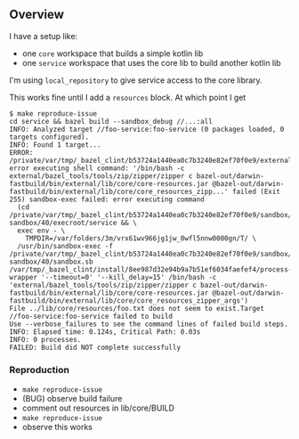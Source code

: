 ## Overview

I have a setup like:
* one `core` workspace that builds a simple kotlin lib
* one `service` workspace that uses the core lib to build another kotlin lib

I'm using `local_repository` to give service access to the core library.

This works fine until I add a `resources` block. At which point I get
```
$ make reproduce-issue 
cd service && bazel build --sandbox_debug //...:all
INFO: Analyzed target //foo-service:foo-service (0 packages loaded, 0 targets configured).
INFO: Found 1 target...
ERROR: /private/var/tmp/_bazel_clint/b53724a1440ea0c7b3240e82ef70f0e9/external/lib/core/BUILD:3:1: error executing shell command: '/bin/bash -c external/bazel_tools/tools/zip/zipper/zipper c bazel-out/darwin-fastbuild/bin/external/lib/core/core-resources.jar @bazel-out/darwin-fastbuild/bin/external/lib/core/core_resources_zipp...' failed (Exit 255) sandbox-exec failed: error executing command 
  (cd /private/var/tmp/_bazel_clint/b53724a1440ea0c7b3240e82ef70f0e9/sandbox/darwin-sandbox/40/execroot/service && \
  exec env - \
    TMPDIR=/var/folders/3m/vrx61wv966jg1jw_0wfl5nnw0000gn/T/ \
  /usr/bin/sandbox-exec -f /private/var/tmp/_bazel_clint/b53724a1440ea0c7b3240e82ef70f0e9/sandbox/darwin-sandbox/40/sandbox.sb /var/tmp/_bazel_clint/install/8ee987d32e94b9a7b51ef6034faefef4/process-wrapper '--timeout=0' '--kill_delay=15' /bin/bash -c 'external/bazel_tools/tools/zip/zipper/zipper c bazel-out/darwin-fastbuild/bin/external/lib/core/core-resources.jar @bazel-out/darwin-fastbuild/bin/external/lib/core/core_resources_zipper_args')
File ../lib/core/resources/foo.txt does not seem to exist.Target //foo-service:foo-service failed to build
Use --verbose_failures to see the command lines of failed build steps.
INFO: Elapsed time: 0.124s, Critical Path: 0.03s
INFO: 0 processes.
FAILED: Build did NOT complete successfully

```

### Reproduction

* `make reproduce-issue`
* (BUG) observe build failure
* comment out resources in lib/core/BUILD
* `make reproduce-issue`
* observe this works
